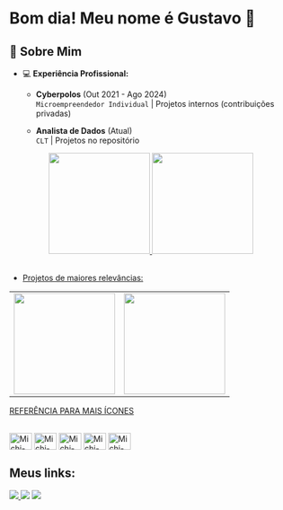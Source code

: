 # Bom dia! Meu nome é Gustavo 👋

## 🚀 Sobre Mim

- 💻 **Experiência Profissional:**
  - **Cyberpolos** (Out 2021 - Ago 2024)  
    `Microempreendedor Individual` | Projetos internos (contribuições privadas)  
      
  - **Analista de Dados** (Atual)  
    `CLT` | Projetos no repositório 


<div align="center">
  <a href="https://github.com/gmichin">
  <img height="180em" src="https://github-readme-stats.vercel.app/api?username=gmichin&show_icons=true&theme=dark&include_all_commits=true&count_private=true&branch=main&random=123" />
  <img height="180em" src="https://github-readme-stats.vercel.app/api/top-langs/?username=gmichin&layout=compact&langs_count=8&theme=dark"/>
</div>
</br>

- Projetos de maiores relevâncias:

<div align="center">
  <table>
    <tr>
      <td>
        <a href="https://github.com/gmichin/HEIMDALL">
          <img height="180em" src="https://github-readme-stats.vercel.app/api/pin/?username=gmichin&repo=HEIMDALL&theme=dark" />
        </a>
      </td>
      <td>
        <a href="https://github.com/gmichin/Relatorio_analitico_vendas">
          <img height="180em" src="https://github-readme-stats.vercel.app/api/pin/?username=gmichin&repo=Relatorio_analitico_vendas&theme=dark" />
        </a>
      </td>
    </tr>
  </table>
</div>

  [REFERÊNCIA PARA MAIS ÍCONES](https://devicon.dev/)
  
  <div style="display: inline_block"><br>
  
  <img align="center" alt="Michi-Js" height="30" width="40" src="https://cdn.jsdelivr.net/gh/devicons/devicon/icons/javascript/javascript-original.svg">
  <img align="center" alt="Michi-Flutter" height="30" width="40" src="https://cdn.jsdelivr.net/gh/devicons/devicon/icons/flutter/flutter-original.svg" />
  <img align="center" alt="Michi-Angular" height="30" width="40" src="https://cdn.jsdelivr.net/gh/devicons/devicon@latest/icons/angular/angular-original.svg" />
  <img align="center" alt="Michi-Node" height="30" width="40" src="https://cdn.jsdelivr.net/gh/devicons/devicon@latest/icons/npm/npm-original-wordmark.svg" />
  <img align="center" alt="Michi-MySQL" height="30" width="40" src="https://cdn.jsdelivr.net/gh/devicons/devicon@latest/icons/mysql/mysql-original.svg" />
          
          
          
</div>
 
## **Meus links:**  
<div> 
  <a href="https://www.instagram.com/gmichin/" target="_blank"><img src="https://img.shields.io/badge/-Instagram-%23E4405F?style=for-the-badge&logo=instagram&logoColor=white" target="_blank"> 
  <a href = "mailto:gmassamichi@gmail.com"><img src="https://img.shields.io/badge/-Gmail-%23333?style=for-the-badge&logo=gmail&logoColor=white" target="_blank"></a>
  <a href="https://www.linkedin.com/in/gustavo-nakamura-597b36221/" target="_blank"><img src="https://img.shields.io/badge/-LinkedIn-%230077B5?style=for-the-badge&logo=linkedin&logoColor=white" target="_blank">
 
</div>
